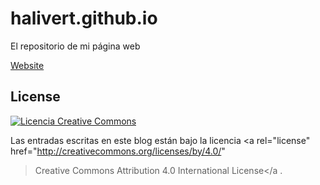 # halivert.github.io

El repositorio de mi página web

[Website][1]

## License

<a rel="license" href="http://creativecommons.org/licenses/by/4.0/">
  <img
    alt="Licencia Creative Commons"
    style="border-width:0"
    src="https://i.creativecommons.org/l/by/4.0/88x31.png"
  />
</a>

<br />

Las entradas escritas en este blog están bajo la licencia
<a
  rel="license"
  href="http://creativecommons.org/licenses/by/4.0/"
  >Creative Commons Attribution 4.0 International License</a
>.

[1]: https://halivert.dev
